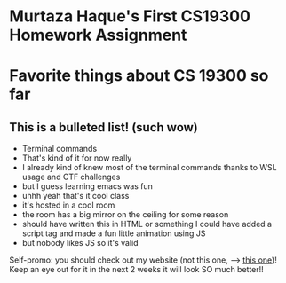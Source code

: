 # Murtaza Haque's First CS19300 Homework Assignment

# Favorite things about CS 19300 so far

## This is a bulleted list! (such wow)
- Terminal commands
- That's kind of it for now really
- I already kind of knew most of the terminal commands thanks to WSL usage and CTF challenges
- but I guess learning emacs was fun
- uhhh yeah that's it cool class
- it's hosted in a cool room
- the room has a big mirror on the ceiling for some reason
- should have written this in HTML or something I could have added a script tag and made a fun little animation using JS
- but nobody likes JS so it's valid

Self-promo: you should check out my website (not this one, --> [this one](https://thedarklynx.com))! Keep an eye out for it in the next 2 weeks it will look SO much better!!
